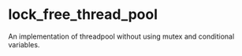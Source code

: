 # lock_free_thread_pool
An implementation of threadpool without using mutex and conditional variables.
